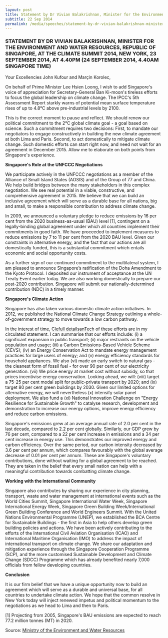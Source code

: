 ```yaml
---
layout: post
title: Statement by Dr Vivian Balakrishnan, Minister for the Environment and Water Resources, Republic of Singapore, at the Climate Summit 2014, New York, 23 September 2014, at 4.40PM (24 September 2014, 4.40AM Singapore Time)
subtitle: 22 Sep 2014
permalink: /media/speeches/statement-by-dr-vivian-balakrishnan-minister-for-the-environment-and-water-resources-republic-of-singapore-at-the-climate-summit-2014-new-york-23-september-2014
---
```


### STATEMENT BY DR VIVIAN BALAKRISHNAN, MINISTER FOR THE ENVIRONMENT AND WATER RESOURCES, REPUBLIC OF SINGAPORE, AT THE CLIMATE SUMMIT 2014, NEW YORK, 23 SEPTEMBER 2014, AT 4.40PM (24 SEPTEMBER 2014, 4.40AM SINGAPORE TIME)

Your Excellencies John Kufour and Marçin Korolec,

On behalf of Prime Minister Lee Hsien Loong, I wish to add Singapore's voice of appreciation for Secretary-General Ban Ki-moon's tireless efforts to focus the global leadership on climate change. The IPCC's 5th Assessment Report starkly warns of potential mean surface temperature rises of up to 4.8°C above pre-industrial levels by 2100.

This is the correct moment to pause and reflect. We should renew our political commitment to the 2°C global climate goal - a goal based on science. Such a commitment requires two decisions: First, to mandate our negotiators to engage constructively in building the new climate agreement at both Lima and Paris. Second, to act domestically to mitigate climate change. Such domestic efforts can start right now, and need not wait for an agreement in December 2015. Allow me to elaborate on both points from Singapore's experience.

**Singapore's Role at the UNFCCC Negotiations**

We participate actively in the UNFCCC negotiations as a member of the Alliance of Small Island States (AOSIS) and of the Group of 77 and China. We help build bridges between the many stakeholders in this complex negotiation. We see real potential in a viable, constructive, and comprehensive agreement in 2015. We believe that we can build an inclusive agreement which will serve as a durable base for all nations, big and small, to make a responsible contribution to address climate change.

In 2009, we announced a voluntary pledge to reduce emissions by 16 per cent from the 2020 business-as-usual (BAU) level [1], contingent on a legally-binding global agreement under which all countries implement their commitments in good faith. We have proceeded to implement measures to reduce emissions by 7 to 11 per cent from the 2020 BAU level. Given our constraints in alternative energy, and the fact that our actions are all domestically funded, this is a substantial commitment which entails economic and social opportunity costs.

As a further sign of our continued commitment to the multilateral system, I am pleased to announce Singapore’s ratification of the Doha Amendment to the Kyoto Protocol. I deposited our instrument of acceptance at the UN Treaty Event earlier today. We are also working domestically to prepare our post-2020 contribution. Singapore will submit our nationally-determined contribution (NDC) in a timely manner.

**Singapore's Climate Action**

Singapore has also taken various domestic climate action initiatives. In 2012, we published the National Climate Change Strategy outlining a whole-of-government strategy to move towards a low carbon pathway.

In the interest of time, [<a href="https://www.nccs.gov.sg/docs/default-source/news-documents/summaryclimatesummit2014v2.pdf" target="_blank">Clefull detailsanTech</a>](https://www.nccs.gov.sg/docs/default-source/news-documents/summaryclimatesummit2014v2.pdf) of these efforts are in my circulated statement. I can summarise that our efforts include: (i) a significant expansion in public transport; (ii) major restraints on the vehicle population and usage; (iii) a Carbon Emissions-Based Vehicle Scheme (CEVS); (iv) an Energy Conservation Act to mandate energy management practices for large users of energy; and (v) energy efficiency standards for household appliances. We also (vi) made an early switch to natural gas - the cleanest form of fossil fuel - for over 90 per cent of our electricity generation. (vii) We price energy at market cost without subsidy, so that prices incentivise energy conservation. Looking ahead, we will: (viii) target a 75-25 per cent modal split for public-private transport by 2020; and (ix) target 80 per cent green buildings by 2030. Given our limited options for alternative energy, we will nevertheless (x) intensify solar panel deployment. We also fund a (xi) National Innovation Challenge on "Energy Resilience for Sustainable Growth" to catalyse research, development and demonstration to increase our energy options, improve energy efficiency and reduce carbon emissions.

Singapore's emissions grew at an average annual rate of 2.0 per cent in the last decade, compared to 2.2 per cent globally. Similarly, our GDP grew by 76 per cent, compared to a 22 per cent increase in emissions and a 34 per cent increase in energy use. This demonstrates our improved energy and carbon efficiency. Over the same period, our carbon intensity decreased by 3.6 per cent per annum, which compares favourably with the global average decrease of 0.01 per cent per annum. These are Singapore's voluntary contributions, done without waiting for a global agreement to be reached. They are taken in the belief that every small nation can help with a meaningful contribution towards combatting climate change.

**Working with the International Community**

Singapore also contributes by sharing our experience in city planning, transport, waste and water management at international events such as the World Cities Summit, Singapore International Water Week, Singapore International Energy Week, Singapore Green Building Week/International Green Building Conference and World Engineers Summit. With the United Nations Environmental Programme (UNEP), we established the BCA Centre for Sustainable Buildings - the first in Asia to help others develop green building policies and actions. We have been actively contributing to the efforts of the International Civil Aviation Organisation (ICAO) and International Maritime Organisation (IMO) to address the impact of international transport on climate change. We share our adaptation and mitigation experience through the Singapore Cooperation Programme (SCP), and the more customised Sustainable Development and Climate Change (SDCC) Programme which has already benefited nearly 7,000 officials from fellow developing countries.

**Conclusion**

It is our firm belief that we have a unique opportunity now to build an agreement which will serve as a durable and universal base, for all countries to undertake climate action. We hope that the common resolve in New York today will inject renewed impetus and political momentum to the negotiations as we head to Lima and then to Paris.

[1] Projecting from 2005, Singapore's BAU emissions are expected to reach 77.2 million tonnes (MT) in 2020.

Source: [<a href="https://www.mewr.gov.sg/news/statement-by-dr-vivian-balakrishnan--minister-for-the-environment-and-water-resources--at-the-united-nations-climate-summit-2014--new-york-at-23-september-2014--440pm-ny-time" target="_blank">Ministry of the Environment and Water Resources </a>](https://www.mewr.gov.sg/news/statement-by-dr-vivian-balakrishnan--minister-for-the-environment-and-water-resources--at-the-united-nations-climate-summit-2014--new-york-at-23-september-2014--440pm-ny-time)